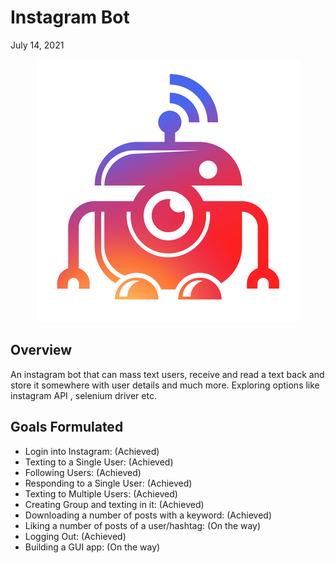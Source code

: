 # Instagram Bot
July 14, 2021

<p align="center">
  <img src="InstagramBot.jpg" />
</p>

## Overview
An instagram bot that can mass text users, receive and read a text back and store it somewhere with user details and much more. Exploring options like instagram API , selenium driver etc.

## Goals Formulated
<ul>
  <li> Login into Instagram: (Achieved)</li>
  <li> Texting to a Single User: (Achieved) </li>
  <li> Following Users: (Achieved) </li>
  <li> Responding to a Single User: (Achieved) </li>
  <li> Texting to Multiple Users: (Achieved)</li>
  <li> Creating Group and texting in it: (Achieved)</li>
  <li> Downloading a number of posts with a keyword: (Achieved)</li>
  <li> Liking a number of posts of a user/hashtag: (On the way) </li>
  <li> Logging Out: (Achieved) </li>
  <li> Building a GUI app: (On the way)</li>
</ul>
